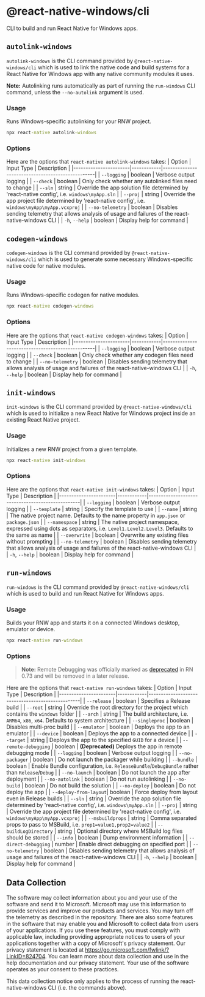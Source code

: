 # @react-native-windows/cli

CLI to build and run React Native for Windows apps.

## `autolink-windows`

`autolink-windows` is the CLI command provided by `@react-native-windows/cli` which is used to link the native code and build systems for a React Native for Windows app with any native community modules it uses.

**Note:** Autolinking runs automatically as part of running the `run-windows` CLI command, unless the `--no-autolink` argument is used.

### Usage
Runs Windows-specific autolinking for your RNW project.
  
```bat
npx react-native autolink-windows
```
### Options

Here are the options that `react-native autolink-windows` takes:
| Option                | Input Type | Description                                      |
|-----------------------|------------|--------------------------------------------------|
| `--logging`           | boolean    | Verbose output logging                           |
| `--check`             | boolean    | Only check whether any autolinked files need to change |
| `--sln`               | string     | Override the app solution file determined by 'react-native config', i.e. `windows\myApp.sln` |
| `--proj`              | string     | Override the app project file determined by 'react-native config', i.e. `windows\myApp\myApp.vcxproj` |
| `--no-telemetry`      | boolean    | Disables sending telemetry that allows analysis of usage and failures of the react-native-windows CLI |
| `-h`, `--help`        | boolean    | Display help for command                         |

## `codegen-windows`

`codegen-windows` is the CLI command provided by `@react-native-windows/cli` which is used to generate some necessary Windows-specific native code for native modules.

### Usage
Runs Windows-specific codegen for native modules.
  
```bat
npx react-native codegen-windows
```
### Options

Here are the options that `react-native codegen-windows` takes:
| Option                | Input Type | Description                                      |
|-----------------------|------------|--------------------------------------------------|
| `--logging`           | boolean    | Verbose output logging                           |
| `--check`             | boolean    | Only check whether any codegen files need to change |
| `--no-telemetry`      | boolean    | Disables sending telemetry that allows analysis of usage and failures of the react-native-windows CLI |
| `-h`, `--help`        | boolean    | Display help for command                         |

## `init-windows`

`init-windows` is the CLI command provided by `@react-native-windows/cli` which is used to initialize a new React Native for Windows project inside an existing React Native project. 

### Usage
Initializes a new RNW project from a given template.
  
```bat
npx react-native init-windows
```
### Options

Here are the options that `react-native init-windows` takes:
| Option                | Input Type | Description                                      |
|-----------------------|------------|--------------------------------------------------|
| `--logging`           | boolean    | Verbose output logging                           |
| `--template`          | string     | Specify the template to use                      |
| `--name`              | string     | The native project name. Defaults to the name property in `app.json` or `package.json` |
| `--namespace`         | string     | The native project namespace, expressed using dots as separators, i.e. `Level1.Level2.Level3`. Defaults to the same as name |
| `--overwrite`         | boolean    | Overwrite any existing files without prompting  |
| `--no-telemetry`      | boolean    | Disables sending telemetry that allows analysis of usage and failures of the react-native-windows CLI |
| `-h`, `--help`        | boolean    | Display help for command                         |

## `run-windows`

`run-windows` is the CLI command provided by `@react-native-windows/cli` which is used to build and run React Native for Windows apps. 

### Usage
Builds your RNW app and starts it on a connected Windows desktop, emulator or device.
  
```bat
npx react-native run-windows
```
### Options

> **Note:** Remote Debugging was officially marked as [deprecated](https://github.com/react-native-community/discussions-and-proposals/discussions/734) in RN 0.73 and will be removed in a later release.

Here are the options that `react-native run-windows` takes:
| Option                | Input Type | Description                                      |
|-----------------------|------------|--------------------------------------------------|
| `--release`           | boolean    | Specifies a Release build                        |
| `--root`              | string     | Override the root directory for the project which contains the `windows` folder |
| `--arch`              | string     | The build architecture, i.e. `ARM64`, `x86`, `x64`. Defaults to system architecture |
| `--singleproc`        | boolean    | Disables multi-proc build                        |
| `--emulator`          | boolean    | Deploys the app to an emulator                   |
| `--device`            | boolean    | Deploys the app to a connected device            |
| `--target`            | string     | Deploys the app to the specified `GUID` for a device |
| `--remote-debugging`  | boolean    | **(Deprecated)** Deploys the app in remote debugging mode |
| `--logging`           | boolean    | Verbose output logging                           |
| `--no-packager`       | boolean    | Do not launch the packager while building        |
| `--bundle`            | boolean    | Enable Bundle configuration, i.e. `ReleaseBundle`/`DebugBundle` rather than `Release`/`Debug` |
| `--no-launch`         | boolean    | Do not launch the app after deployment           |
| `--no-autolink`       | boolean    | Do not run autolinking                           |
| `--no-build`          | boolean    | Do not build the solution                        |
| `--no-deploy`         | boolean    | Do not deploy the app                            |
| `--deploy-from-layout`| boolean    | Force deploy from layout even in Release builds |
| `--sln`               | string     | Override the app solution file determined by 'react-native config', i.e. `windows\myApp.sln` |
| `--proj`              | string     | Override the app project file determined by 'react-native config', i.e. `windows\myApp\myApp.vcxproj` |
| `--msbuildprops`      | string     | Comma separated props to pass to MSBuild, i.e. `prop1=value1,prop2=value2` |
| `--buildLogDirectory` | string     | Optional directory where MSBuild log files should be stored |
| `--info`              | boolean    | Dump environment information                     |
| `--direct-debugging`  | number     | Enable direct debugging on specified port        |
| `--no-telemetry`      | boolean    | Disables sending telemetry that allows analysis of usage and failures of the react-native-windows CLI |
| `-h`, `--help`        | boolean    | Display help for command                         |

## Data Collection
The software may collect information about you and your use of the software and send it to Microsoft. Microsoft may use this information to provide services and improve our products and services. You may turn off the telemetry as described in the repository. There are also some features in the software that may enable you and Microsoft to collect data from users of your applications. If you use these features, you must comply with applicable law, including providing appropriate notices to users of your applications together with a copy of Microsoft's privacy statement. Our privacy statement is located at https://go.microsoft.com/fwlink/?LinkID=824704. You can learn more about data collection and use in the help documentation and our privacy statement. Your use of the software operates as your consent to these practices.

This data collection notice only applies to the process of running the react-native-windows CLI (i.e. the commands above).